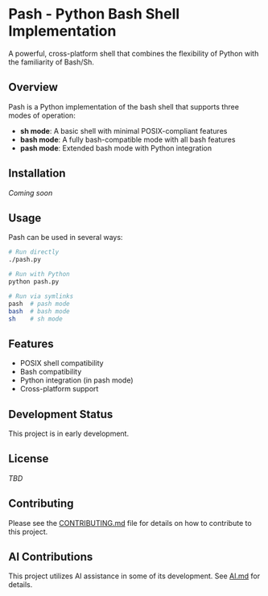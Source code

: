 # Pash - Python Bash Shell Implementation

A powerful, cross-platform shell that combines the flexibility of Python with the familiarity of Bash/Sh.

## Overview

Pash is a Python implementation of the bash shell that supports three modes of operation:

- **sh mode**: A basic shell with minimal POSIX-compliant features
- **bash mode**: A fully bash-compatible mode with all bash features
- **pash mode**: Extended bash mode with Python integration

## Installation

*Coming soon*

## Usage

Pash can be used in several ways:

```bash
# Run directly
./pash.py

# Run with Python
python pash.py

# Run via symlinks
pash  # pash mode
bash  # bash mode
sh    # sh mode
```

## Features

- POSIX shell compatibility
- Bash compatibility
- Python integration (in pash mode)
- Cross-platform support

## Development Status

This project is in early development.

## License

*TBD*

## Contributing

Please see the [CONTRIBUTING.md](CONTRIBUTING.md) file for details on how to contribute to this project.

## AI Contributions

This project utilizes AI assistance in some of its development. See [AI.md](AI.md) for details. 
